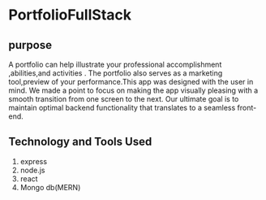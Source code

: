 # PortfolioFullStack

## purpose 
A portfolio can help illustrate your professional accomplishment ,abilities,and activities .
The portfolio also serves as a marketing tool,preview of your performance.This app was designed with the user in mind. We made a point to focus on making the app visually pleasing with a smooth transition from one screen to the next. Our ultimate goal is to maintain optimal backend functionality that translates to a seamless front-end.

## Technology and Tools Used
1. express
2. node.js
3. react
4. Mongo db(MERN)


